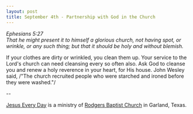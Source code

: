 ```yaml
---
layout: post
title: September 4th - Partnership with God in the Church
---
```


_Ephesians 5:27  
That he might present it to himself a glorious church, not having
spot, or wrinkle, or any such thing; but that it should be holy and
without blemish._

If your clothes are dirty or wrinkled, you clean them up. Your
service to the Lord's church can need cleansing every so often also.
Ask God to cleanse you and renew a holy reverence in your heart, for
His house. John Wesley said, /"The church recruited people who were
starched and ironed before they were washed."/

 --

<a href=http://jesuseveryday.net>Jesus Every Day</a> is a ministry of <a href=http://rodgersbaptist.net>Rodgers Baptist Church</a> in Garland, Texas.
